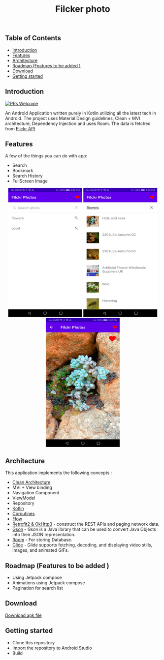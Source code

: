 <h1 align="center"> Filcker photo </h1> <br>

## Table of Contents

-   [Introduction](#introduction)
-   [Features](#features)
-   [Architecture](#architecture)
-   [Roadmap (Features to be added )](#roadmap)
-   [Download](#download)
-   [Getting started](#getting-started)



## Introduction

<!-- [![Build Status](https://img.shields.io/travis/gitpoint/git-point.svg?style=flat-square)](https://travis-ci.org/gitpoint/git-point)-->

[![PRs Welcome](https://img.shields.io/badge/PRs-welcome-brightgreen.svg?style=flat-square)](http://makeapullrequest.com)

An Android Application written purely in Kotlin utilizing all the latest tech in Android. The project uses Material Design guidelines, Clean + MVI architecture, Dependency Injection and uses Room.
The data is fetched from <a href='https://www.flickr.com/services/api/'>Flickr API</a>


## Features

A few of the things you can do with app:

-   Search
-   Bookmark
-   Search History
-   FullScreen Image

<p align="center">
  <img src = https://github.com/hamedsilver/Filcker-Photo/blob/main/screenshots/history.jpg width=240 height=420>
    <img src = https://github.com/hamedsilver/Filcker-Photo/blob/main/screenshots/search.jpg width=240 height=420>
      <img src = https://github.com/hamedsilver/Filcker-Photo/blob/main/screenshots/detail.jpg width=240 height=420>
</p>

## Architecture


This application implements the following concepts :
- [Clean Architecture](https://blog.cleancoder.com/uncle-bob/2012/08/13/the-clean-architecture.html)
-   MVI + View binding
-   Navigation Component
-   ViewModel
-   Repository
- [Kotlin](https://kotlinlang.org/)  
- [Coroutines](https://github.com/Kotlin/kotlinx.coroutines)  
- [Flow](https://kotlin.github.io/kotlinx.coroutines/kotlinx-coroutines-core/kotlinx.coroutines.flow/)
- [Retrofit2 & OkHttp3](https://github.com/square/retrofit) - construct the REST APIs and paging network data.
- [Gson](https://github.com/google/gson) - Gson is a Java library that can be used to convert Java Objects into their JSON representation.
- [Room](https://developer.android.com/topic/libraries/architecture/room) - For storing Database.
- [Glide](https://github.com/bumptech/glide) - Glide supports fetching, decoding, and displaying video stills, images, and animated GIFs.



## Roadmap (Features to be added )
- Using Jetpack compose
- Animations using Jetpack compose
- Pagination for search list


## Download

[Download apk file](/app/release/app-release.apk)

## Getting started

-   Clone this repository
-   Import the repository to Android Studio
-   Build
